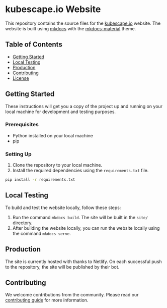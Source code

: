 # kubescape.io Website

This repository contains the source files for the [kubescape.io](https://kubescape.io) website. The website is built using [mkdocs](https://www.mkdocs.org/) with the [mkdocs-material](https://squidfunk.github.io/mkdocs-material/) theme.

## Table of Contents

- [Getting Started](#getting-started)
- [Local Testing](#local-testing)
- [Production](#production)
- [Contributing](#contributing)
- [License](#license)

## Getting Started

These instructions will get you a copy of the project up and running on your local machine for development and testing purposes.

### Prerequisites

- Python installed on your local machine
- pip 

### Setting Up

1. Clone the repository to your local machine.
2. Install the required dependencies using the `requirements.txt` file.
```bash
pip install -r requirements.txt
```

## Local Testing

To build and test the website locally, follow these steps:

1. Run the command `mkdocs build`. The site will be built in the `site/` directory.
2. After building the website locally, you can run the website locally using the command `mkdocs serve`.

## Production

The site is currently hosted with thanks to Netlify. On each successful push to the repository, the site will be published by their bot.

## Contributing

We welcome contributions from the community. Please read our [contributing guide](https://github.com/kubescape/kubescape.io/blob/main/docs/project/contributing.md) for more information.
